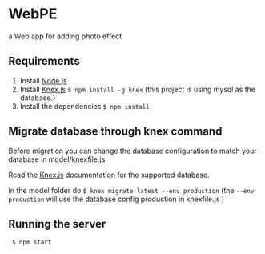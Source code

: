 # WebPE
a Web app for adding photo effect 

## Requirements
1. Install [Node.js](http://nodejs.org)
2. Install [Knex.js](http://knexjs.org) `$ npm install -g knex` (this project is using mysql as the database.)
3. Install the dependencies `$ npm install`

## Migrate database through knex command

Before migration you can change the database configuration to match your database in model/knexfile.js.

Read the [Knex.js](http://knexjs.org) documentation for the supported database.

In the model folder do `$ knex migrate:latest --env production` (the `--env production` will use the database config production in knexfile.js ) 

## Running the server
` $ npm start` 

 
